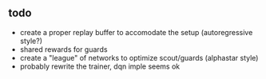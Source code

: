 ## todo

* create a proper replay buffer to accomodate the setup (autoregressive style?)
* shared rewards for guards
* create a "league" of networks to optimize scout/guards (alphastar style)
* probably rewrite the trainer, dqn imple seems ok
